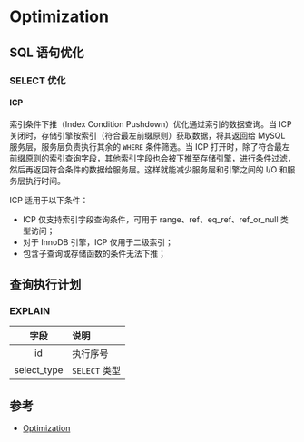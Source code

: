 # Optimization

## SQL 语句优化

### SELECT 优化

#### ICP

索引条件下推（Index Condition Pushdown）优化通过索引的数据查询。当 ICP 关闭时，存储引擎按索引（符合最左前缀原则）获取数据，将其返回给 MySQL 服务层，服务层负责执行其余的 `WHERE` 条件筛选。当 ICP 打开时，除了符合最左前缀原则的索引查询字段，其他索引字段也会被下推至存储引擎，进行条件过滤，然后再返回符合条件的数据给服务层。这样就能减少服务层和引擎之间的 I/O 和服务层执行时间。

ICP 适用于以下条件：

- ICP 仅支持索引字段查询条件，可用于 range、ref、eq_ref、ref_or_null 类型访问；
- 对于 InnoDB 引擎，ICP 仅用于二级索引；
- 包含子查询或存储函数的条件无法下推；

## 查询执行计划

### EXPLAIN

|    字段     | 说明          |
| :---------: | :------------ |
|     id      | 执行序号      |
| select_type | `SELECT` 类型 |

## 参考

- [Optimization](https://dev.mysql.com/doc/refman/8.0/en/optimization.html)
